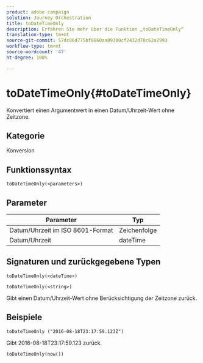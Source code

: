 ```yaml
---
product: adobe campaign
solution: Journey Orchestration
title: toDateTimeOnly
description: Erfahren Sie mehr über die Funktion „toDateTimeOnly“
translation-type: tm+mt
source-git-commit: 57dc86d775bf8860aa09300cf2432d70c62a2993
workflow-type: tm+mt
source-wordcount: '47'
ht-degree: 100%

---
```



# toDateTimeOnly{#toDateTimeOnly}

Konvertiert einen Argumentwert in einen Datum/Uhrzeit-Wert ohne Zeitzone.

## Kategorie

Konversion

## Funktionssyntax

`toDateTimeOnly(<parameters>)`

## Parameter

| Parameter | Typ |
|-----------|------------------|
| Datum/Uhrzeit im ISO 8601-Format | Zeichenfolge |
| Datum/Uhrzeit | dateTime |

## Signaturen und zurückgegebene Typen

`toDateTimeOnly(<dateTime>)`

`toDateTimeOnly(<string>)`
<!--`toDateTimeOnly(<integer>,<integer>,<integer>)`
`toDateTimeOnly(<integer>,<integer>,<integer>,<integer>,<integer>,<integer>)`-->

Gibt einen Datum/Uhrzeit-Wert ohne Berücksichtigung der Zeitzone zurück.

## Beispiele

`toDateTimeOnly ("2016-08-18T23:17:59.123Z")`

Gibt 2016-08-18T23:17:59.123 zurück.

`toDateTimeOnly(now())`

<!--`toDateTimeOnly(2016,8,18,23,17,59)`

Returns 2016-08-18T23:17:59.000.

`toDateTimeOnly(2016,8,18)`

Returns 2016-08-18T00:00:00.000.-->
